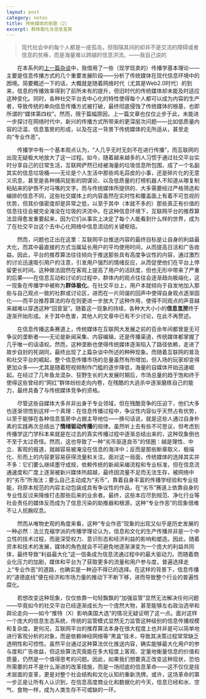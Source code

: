 ```yaml
---
layout: post
category: notes
title: 传统媒体的悲歌（2）
excerpt: 群体极化与信息茧房
---
```


> 现代社会中的每个人都是一座孤岛，但阻隔其间的却并不是交流的障碍或者信息的贫瘠，而是海量难以跨越的信息洪流。——我自己说的

&emsp;&emsp;在本系列的[上一篇杂谈](./传统媒体的悲歌)中，我借用了一些（现学现卖的）传播学基本理论——主要是信息传播方式的几个重要发展阶段——分析了传统媒体在现代信息环境中的困境。简要概述一下的话，大概就是随着网络时代（尤其是Web2.0时代）的到来，信息的传播效率得到了前所未有的提升，但旧时代的传统媒体却未能及时适应这种变化。同时，各种社交平台去中心化的特性使得每个人都可以成为内容的生产者，导致传统的单向信息传播方式被打破，最终彻底侵蚀了传统媒体的根基，也即所谓的“媒体第四权”。然而，限于篇幅原因，上一篇文章也仅仅止步于此，未能进一步探讨在网络时代中，新兴的传播方式所带来的更深层次问题——比如低质量内容的泛滥、信息茧房的形成，以及在这一背景下传统媒体的无所适从，甚至走向“专业作恶”。

&emsp;&emsp;传播学中有一个基本观点认为，“人几乎无时无刻不在进行传播”，而互联网的出现无疑极大地放大了这一过程。如今，随着越来越多的人习惯于通过社交平台实时分享自己的日常生活，互联网俨然已经被海量的垃圾信息所包围，成了一个名副其实的信息垃圾桶——无论是个人生活中那些鸡毛蒜皮的小事，还是碎片化的无意义讯息，甚至是各种捕风捉影的阴谋论、以及低质量的打榜机器人不知道从哪复制粘贴来的驴唇不对马嘴的文字。而与传统媒体所提供的、大多需要经过严格筛选和编排的信息不同，这些社交媒体上的内容虽然在实时性和覆盖面上有着不可忽视的优势，但其价值密度却是异常之低，以至于其中（本就不多的）那些真正有价值的信息往往会被完全淹没在垃圾的洪流中。在这种信息环境下，互联网平台的推荐算法显得愈发重要起来，因为它们从事实上决定了每个人能看到什么样的世界，成为了在社交平台这个去中心化网络中信息流动的关键枢纽。

&emsp;&emsp;然而，问题也正出在这里：互联网平台推送内容的最终目标是让自身的利益最大化，而其中最直接的方式当属延长用户的平均使用时间，从而提高日活和广告收益。因此，平台的推荐算法往往倾向于推送那些具有高度争议性的内容，通过激烈的讨论迅速吸引用户的注意，引发用户强烈的情绪反应，从而促使他们在平台上停留更长时间。这种做法固然在客观上提高了用户的活跃度，但也无形中带来了严重的后果——在信息互动和讨论的过程中，群体内的观点往往会逐渐趋向极端化，这一现象在传播学中被称为**群体极化**。在社交平台上，用户本就倾向于自发地加入那些与自己观点一致的社群或讨论区，进而在一片同谐的回声中使得自身观点逐渐固化——而平台推荐算法的存在则更进一步放大了这种作用，使得不同观点的声音越来越难以穿透这种“回音室”。随着这一现象的持续，各种大大小小的**信息茧房**终于逐渐开始形成。关于其中危害，其他人的文章中已有不少讨论，在此不再赘述。

&emsp;&emsp;在信息传播这条赛道上，传统媒体在互联网大发展之前的百余年间都曾是无可争议的垄断者——无论是新闻采集、内容编辑，还是传播渠道，传统媒体都掌握了几乎唯一的话语权。然而，这种垄断也使得传统媒体逐渐陷入了路径依赖，走进了故步自封的死胡同，最终出现了上篇杂谈中所述的种种现象。而随着互联网的普及和社交平台的崛起，整个信息传播市场的总量虽然有所增加，但入场的玩家却变得更加众多——尤其是随着短视频制作门槛的逐步降低，海量的自媒体开始迅速崛起。在经过了几年鱼龙混杂、狂野生长的大发展时期后，市场总量的趋于饱和终于使得这些曾经的“网红”群体纷纷走向内卷，在残酷的大逃杀中逐渐磨练自己的能力，最终具备了与传统媒体竞争的资格。

&emsp;&emsp;尽管这些自媒体大多并非出身于专业领域，但在残酷竞争的压迫下，他们大多也逐渐领悟到这样一个真理：在信息传播过程中，争议性内容似乎天然占有优势，以至于能够在各种信息茧房中占据主导地位——换句话说，就是这些人通过自身朴素的实践再次总结出了**情绪驱动传播**的规律。虽然听上去有些不可思议，但考虑到传播学这门学科本来就是在过去的真实传播过程中逐渐总结出来的，这种现象倒也不至于太过奇怪。然而，这也导致了一种“劣币驱逐良币”的怪圈：越是理性、中立、客观的报道，就越容易被淹没在信息的海洋中；反而是那些断章取义、极端化、形而上的内容更容易获得流量和关注。面对这一局面，传统媒体的选择其实并不多：它们要么继续墨守成规，依赖传统的新闻采编流程和专业标准，但在信息流通速度和广度上逐渐被新兴媒体所超越，最终因流量不足而无法生存，被网络中的“劣币”所淘汰；要么自己主动成为“劣币”，靠着自身丰富的传播学经验和专业技能，将原本规范的内容主动包装成具有争议性的作品，在“劣币”赛道上依靠自身的专业性反过来降维打击那些后来的业余者。最终，这些本应尽到规范、净化行业等社会责任的媒体反而成为了信息污染的助推器和根源，这种“专业作恶”的现象很难不让人扼腕叹息。

&emsp;&emsp;然而从唯物史观的角度来看，这种“专业作恶”现象的出现又似乎是历史发展的一种必然：法兰克福学派的传播学理论认为，信息和文化的生产传播并非是一个中立性的技术过程，而是深受权力、意识形态和经济利益的影响和塑造。因此，随着资本和技术的发展，媒体的角色就会不可避免地逐渐演变为一个庞大的利益共同体，最终导致“利益最大化”这一信条成为信息流通过程中的最大驱动力。而随着商业化压力的加剧，媒体和平台为了获取更多的流量和用户参与度，普遍选择走上“专业作恶”的道路，也确实是一种迫不得已的选择。在这样的背景下，信息传播的“道德底线”便在经济和市场力量的推动下不断下移，进而导致整个行业的普遍性腐化。

&emsp;&emsp;若想改变这种现象，仅仅依靠一句轻飘飘的“加强监管”显然无法解决任何问题——毕竟如今的社交平台已经逐渐成长为一个庞然大物，甚至能够左右政治选举和舆论走向——如今“推特（X）影响美国大选”的情况无疑证明了这一点。面对这样一个庞大的信息生态系统，传统的监管模式显然无力监管这种级别的信息传播规模和复杂度。更何况，互联网平台的推荐算法本身在很大程度上也并非是可以简单地进行客观分析的对象，而是依赖神经网络等“黑盒”技术，导致其决策过程常常缺乏透明性和可控性。虽然平台通过这种算法优化推送内容，确实能够最大化用户的参与度和广告收益，但这些算法究竟能在多大程度上客观、定量地衡量信息的价值和质量，仍然是一个值得思考的问题。因此，如果我们想要真正改变这种现状，恐怕所需要的并不是什么渐进的改革措施，而是一场彻底的信息革命——这不仅仅是技术层面的变革，更是对整个社会结构和文化认知的重新洗牌。或许，这场革命的第一步正是让所有人认识到，在信息高度商业化和数据化的今天，信息已经和水、空气、食物一样，成为人类生存不可或缺的一环。
